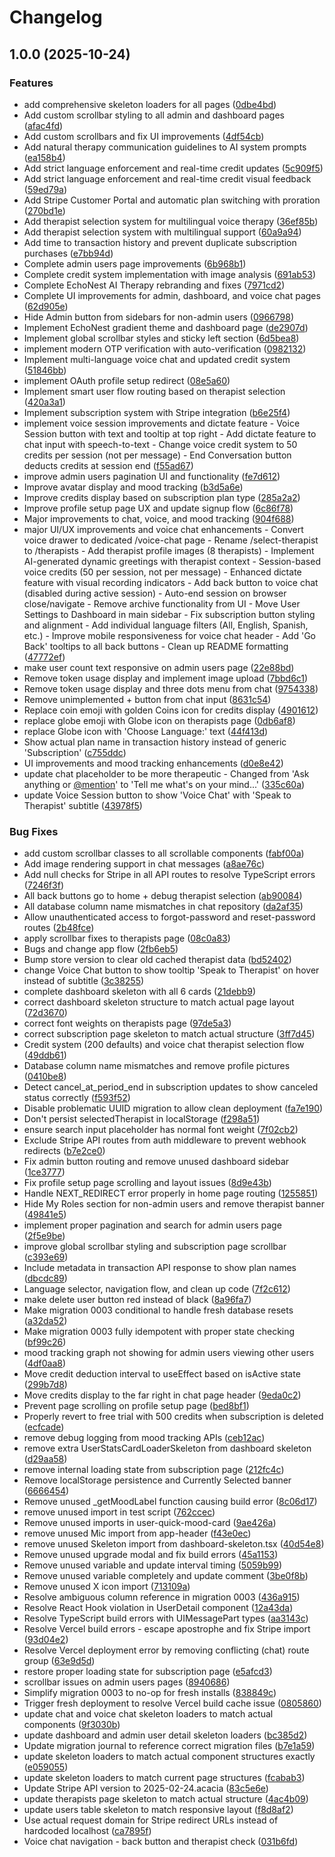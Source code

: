 # Changelog

## 1.0.0 (2025-10-24)


### Features

* add comprehensive skeleton loaders for all pages ([0dbe4bd](https://github.com/haider063-hub/ai-therapist/commit/0dbe4bdbe2c9c0861a9561b39127848e5f25c350))
* Add custom scrollbar styling to all admin and dashboard pages ([afac4fd](https://github.com/haider063-hub/ai-therapist/commit/afac4fd663cd4998fe995c654d43af7a34ea86c4))
* Add custom scrollbars and fix UI improvements ([4df54cb](https://github.com/haider063-hub/ai-therapist/commit/4df54cb653dd73f32c7358c6499c620974526638))
* Add natural therapy communication guidelines to AI system prompts ([ea158b4](https://github.com/haider063-hub/ai-therapist/commit/ea158b46d30324ce56d23b530f8fffe6fc7c00ef))
* Add strict language enforcement and real-time credit updates ([5c909f5](https://github.com/haider063-hub/ai-therapist/commit/5c909f50e903f4cbc655e85feb34ddfd34d5fca8))
* Add strict language enforcement and real-time credit visual feedback ([59ed79a](https://github.com/haider063-hub/ai-therapist/commit/59ed79a1690e36bbf2f8b112b74c78f10c159c7d))
* Add Stripe Customer Portal and automatic plan switching with proration ([270bd1e](https://github.com/haider063-hub/ai-therapist/commit/270bd1ebb7d487005d610848f25c13b6a36601f6))
* Add therapist selection system for multilingual voice therapy ([36ef85b](https://github.com/haider063-hub/ai-therapist/commit/36ef85be84031a054f00536747ff145d2aad16d5))
* Add therapist selection system with multilingual support ([60a9a94](https://github.com/haider063-hub/ai-therapist/commit/60a9a9443ee96b2bc5c7fd7f02f491e583827d70))
* Add time to transaction history and prevent duplicate subscription purchases ([e7bb94d](https://github.com/haider063-hub/ai-therapist/commit/e7bb94ddce5c36f08a545093300ed1630df0e901))
* Complete admin users page improvements ([6b968b1](https://github.com/haider063-hub/ai-therapist/commit/6b968b1c71b053c353222d2297f285482f03677a))
* Complete credit system implementation with image analysis ([691ab53](https://github.com/haider063-hub/ai-therapist/commit/691ab5323c345b660a7051674b2a0f1edd0fe765))
* Complete EchoNest AI Therapy rebranding and fixes ([7971cd2](https://github.com/haider063-hub/ai-therapist/commit/7971cd24467a7cb2481be430aa1f4f1be62c24ab))
* Complete UI improvements for admin, dashboard, and voice chat pages ([62d905e](https://github.com/haider063-hub/ai-therapist/commit/62d905e0eb93b17a6fd45829266d5c04523ca8bb))
* Hide Admin button from sidebars for non-admin users ([0966798](https://github.com/haider063-hub/ai-therapist/commit/0966798c563b3383ea98422784d7f895eef3e4de))
* Implement EchoNest gradient theme and dashboard page ([de2907d](https://github.com/haider063-hub/ai-therapist/commit/de2907d6a2bb7650593b512332ddc0c631605131))
* Implement global scrollbar styles and sticky left section ([6d5bea8](https://github.com/haider063-hub/ai-therapist/commit/6d5bea87b14f411b2a2716ca6329087a03b1e727))
* implement modern OTP verification with auto-verification ([0982132](https://github.com/haider063-hub/ai-therapist/commit/0982132ab09e27dae1e10ab44436e887d8c23814))
* Implement multi-language voice chat and updated credit system ([51846bb](https://github.com/haider063-hub/ai-therapist/commit/51846bb92f632497a6e16f4dfd07a6a59f164be8))
* implement OAuth profile setup redirect ([08e5a60](https://github.com/haider063-hub/ai-therapist/commit/08e5a6064a7dbd34fc41bcac126d370c82639005))
* Implement smart user flow routing based on therapist selection ([420a3a1](https://github.com/haider063-hub/ai-therapist/commit/420a3a18d22658e767ff10732e1eae2f9f40dd32))
* Implement subscription system with Stripe integration ([b6e25f4](https://github.com/haider063-hub/ai-therapist/commit/b6e25f4d93a2001e0d6e3b34c1e91458f2a6fbff))
* implement voice session improvements and dictate feature - Voice Session button with text and tooltip at top right - Add dictate feature to chat input with speech-to-text - Change voice credit system to 50 credits per session (not per message) - End Conversation button deducts credits at session end ([f55ad67](https://github.com/haider063-hub/ai-therapist/commit/f55ad678414c9101dfa97dae3001a7a56576ce1c))
* improve admin users pagination UI and functionality ([fe7d612](https://github.com/haider063-hub/ai-therapist/commit/fe7d6123de2b1bda5ba8519a4eed1281c2e14296))
* Improve avatar display and mood tracking ([b3d5a6e](https://github.com/haider063-hub/ai-therapist/commit/b3d5a6e5a815c3f170f500aedc03264f94894aec))
* Improve credits display based on subscription plan type ([285a2a2](https://github.com/haider063-hub/ai-therapist/commit/285a2a2b4b4bf079f8b699c63977bb8ceaab464e))
* Improve profile setup page UX and update signup flow ([6c86f78](https://github.com/haider063-hub/ai-therapist/commit/6c86f78f23617247ae9575c96b5a23738cdddc46))
* Major improvements to chat, voice, and mood tracking ([904f688](https://github.com/haider063-hub/ai-therapist/commit/904f688863e46e2531872b0883e19eefbd523ddf))
* major UI/UX improvements and voice chat enhancements - Convert voice drawer to dedicated /voice-chat page - Rename /select-therapist to /therapists - Add therapist profile images (8 therapists) - Implement AI-generated dynamic greetings with therapist context - Session-based voice credits (50 per session, not per message) - Enhanced dictate feature with visual recording indicators - Add back button to voice chat (disabled during active session) - Auto-end session on browser close/navigate - Remove archive functionality from UI - Move User Settings to Dashboard in main sidebar - Fix subscription button styling and alignment - Add individual language filters (All, English, Spanish, etc.) - Improve mobile responsiveness for voice chat header - Add 'Go Back' tooltips to all back buttons - Clean up README formatting ([47772ef](https://github.com/haider063-hub/ai-therapist/commit/47772efa53608ac258020ad369225509c32baa3a))
* make user count text responsive on admin users page ([22e88bd](https://github.com/haider063-hub/ai-therapist/commit/22e88bd20ddf55274db397a0f32678fdadae11c2))
* Remove token usage display and implement image upload ([7bbd6c1](https://github.com/haider063-hub/ai-therapist/commit/7bbd6c1559a9d0b588dc84c3900cdd4e761b1dc0))
* Remove token usage display and three dots menu from chat ([9754338](https://github.com/haider063-hub/ai-therapist/commit/9754338c120382b3fb4a4b6e8fcc54b233611eea))
* Remove unimplemented + button from chat input ([8631c54](https://github.com/haider063-hub/ai-therapist/commit/8631c544c1134f8ea21037e10ba710a70f32bc66))
* Replace coin emoji with golden Coins icon for credits display ([4901612](https://github.com/haider063-hub/ai-therapist/commit/4901612cf1cbaa368828b7554bb7c1cd5e6bc39a))
* replace globe emoji with Globe icon on therapists page ([0db6af8](https://github.com/haider063-hub/ai-therapist/commit/0db6af8399fa5ca8faf344b54fe89e0fee1613e3))
* replace Globe icon with 'Choose Language:' text ([44f413d](https://github.com/haider063-hub/ai-therapist/commit/44f413d27ce68333d217721e2b61ad7d07c96b78))
* Show actual plan name in transaction history instead of generic 'Subscription' ([c755ddc](https://github.com/haider063-hub/ai-therapist/commit/c755ddcfb8c792e2e0ead7f911cb36ee57e3dc3d))
* UI improvements and mood tracking enhancements ([d0e8e42](https://github.com/haider063-hub/ai-therapist/commit/d0e8e42a82ebf862a4342b90946afb2d4881e359))
* update chat placeholder to be more therapeutic - Changed from 'Ask anything or [@mention](https://github.com/mention)' to 'Tell me what's on your mind...' ([335c60a](https://github.com/haider063-hub/ai-therapist/commit/335c60ad27679e47bf14bf147a137a54b9c9508f))
* update Voice Session button to show 'Voice Chat' with 'Speak to Therapist' subtitle ([43978f5](https://github.com/haider063-hub/ai-therapist/commit/43978f5cd0708c72590fe5f92bf41bc3d6db5506))


### Bug Fixes

* add custom scrollbar classes to all scrollable components ([fabf00a](https://github.com/haider063-hub/ai-therapist/commit/fabf00aa828189378f5a25bf70af370961eb7a29))
* Add image rendering support in chat messages ([a8ae76c](https://github.com/haider063-hub/ai-therapist/commit/a8ae76cd2e47240a4ed81fe1d4ad6327ddca2cd7))
* Add null checks for Stripe in all API routes to resolve TypeScript errors ([7246f3f](https://github.com/haider063-hub/ai-therapist/commit/7246f3f6fec2f261ae2fe0876622570607507eb7))
* All back buttons go to home + debug therapist selection ([ab90084](https://github.com/haider063-hub/ai-therapist/commit/ab90084a4b6fa986a3c1939bccdceceb840c3b8a))
* All database column name mismatches in chat repository ([da2af35](https://github.com/haider063-hub/ai-therapist/commit/da2af3544c76fa8fc3142f5391257a670c49da92))
* Allow unauthenticated access to forgot-password and reset-password routes ([2b48fce](https://github.com/haider063-hub/ai-therapist/commit/2b48fcef833bacee0b9743b6caada35f9d92584e))
* apply scrollbar fixes to therapists page ([08c0a83](https://github.com/haider063-hub/ai-therapist/commit/08c0a83b54d9b0d77ed27c90d8530eb1e0c30807))
* Bugs and change app flow ([2fb6eb5](https://github.com/haider063-hub/ai-therapist/commit/2fb6eb5cef3dd849d1e5c58ab071beb3bf078781))
* Bump store version to clear old cached therapist data ([bd52402](https://github.com/haider063-hub/ai-therapist/commit/bd524027a3cbf7c37d081bf2b0d0f951517ce97f))
* change Voice Chat button to show tooltip 'Speak to Therapist' on hover instead of subtitle ([3c38255](https://github.com/haider063-hub/ai-therapist/commit/3c3825520c826456a381b8d7239a23198ba06565))
* complete dashboard skeleton with all 6 cards ([21debb9](https://github.com/haider063-hub/ai-therapist/commit/21debb91b538ea568622165533fbdffc2030f0ea))
* correct dashboard skeleton structure to match actual page layout ([72d3670](https://github.com/haider063-hub/ai-therapist/commit/72d3670bbc8b961250f35c9dec99d6a47344c979))
* correct font weights on therapists page ([97de5a3](https://github.com/haider063-hub/ai-therapist/commit/97de5a359d1169e274a168f521c6894cc18a200c))
* correct subscription page skeleton to match actual structure ([3ff7d45](https://github.com/haider063-hub/ai-therapist/commit/3ff7d4557580ecdc37a35b1885d75bc6071152ba))
* Credit system (200 defaults) and voice chat therapist selection flow ([49ddb61](https://github.com/haider063-hub/ai-therapist/commit/49ddb61b9939bfa108eb649f1fb78b1467e43750))
* Database column name mismatches and remove profile pictures ([0410be8](https://github.com/haider063-hub/ai-therapist/commit/0410be89872af15a3fcf8aaafaef80a1b0d4de57))
* Detect cancel_at_period_end in subscription updates to show canceled status correctly ([f593f52](https://github.com/haider063-hub/ai-therapist/commit/f593f52c50c4b01f1ce7b2fd1fcbf01321c52f7d))
* Disable problematic UUID migration to allow clean deployment ([fa7e190](https://github.com/haider063-hub/ai-therapist/commit/fa7e19015a7eaab579f3965f2216468d38dae1d3))
* Don't persist selectedTherapist in localStorage ([f298a51](https://github.com/haider063-hub/ai-therapist/commit/f298a51edad736627b52e341dcd0fc898ad32864))
* ensure search input placeholder has normal font weight ([7f02cb2](https://github.com/haider063-hub/ai-therapist/commit/7f02cb25cef6e8bd831137318aa27998931d6400))
* Exclude Stripe API routes from auth middleware to prevent webhook redirects ([b7e2ce0](https://github.com/haider063-hub/ai-therapist/commit/b7e2ce0fe3fb7f1c6ae181c63234e97eaace0e6b))
* Fix admin button routing and remove unused dashboard sidebar ([1ce3777](https://github.com/haider063-hub/ai-therapist/commit/1ce3777df9473799245be93a51791bd6dcec6a92))
* Fix profile setup page scrolling and layout issues ([8d9e43b](https://github.com/haider063-hub/ai-therapist/commit/8d9e43b25d156b2aac0f39c773e4725815224166))
* Handle NEXT_REDIRECT error properly in home page routing ([1255851](https://github.com/haider063-hub/ai-therapist/commit/125585156a1ed366d5b60ba0bee522d4c597a28f))
* Hide My Roles section for non-admin users and remove therapist banner ([49841e5](https://github.com/haider063-hub/ai-therapist/commit/49841e5ae62e9c7420b652985cad19a4f12354b8))
* implement proper pagination and search for admin users page ([2f5e9be](https://github.com/haider063-hub/ai-therapist/commit/2f5e9be20bc3b94029a2e29e0d294d1fd3d0c39f))
* improve global scrollbar styling and subscription page scrollbar ([c393e69](https://github.com/haider063-hub/ai-therapist/commit/c393e693dd548a5fe2dae0e158c1bdcec25c05a2))
* Include metadata in transaction API response to show plan names ([dbcdc89](https://github.com/haider063-hub/ai-therapist/commit/dbcdc89015bbbb7c61370be2025aa37cb22f53b4))
* Language selector, navigation flow, and clean up code ([7f2c612](https://github.com/haider063-hub/ai-therapist/commit/7f2c612686b0c2b7e3fed8e99be79e1e169a9051))
* make delete user button red instead of black ([8a96fa7](https://github.com/haider063-hub/ai-therapist/commit/8a96fa77118b4205c65d98f8d88295d9285b8831))
* Make migration 0003 conditional to handle fresh database resets ([a32da52](https://github.com/haider063-hub/ai-therapist/commit/a32da521c7d18939eee7cbff845253fac9da754c))
* Make migration 0003 fully idempotent with proper state checking ([bf99c26](https://github.com/haider063-hub/ai-therapist/commit/bf99c269608cda7ad7c4400cdd61f6555672099a))
* mood tracking graph not showing for admin users viewing other users ([4df0aa8](https://github.com/haider063-hub/ai-therapist/commit/4df0aa8667209cbe5b4afbc92ec35e7d63d13472))
* Move credit deduction interval to useEffect based on isActive state ([299b7d8](https://github.com/haider063-hub/ai-therapist/commit/299b7d8a6d808704d907d8051dd0c912c9c67d86))
* Move credits display to the far right in chat page header ([9eda0c2](https://github.com/haider063-hub/ai-therapist/commit/9eda0c2ebfb4560f10669b22e1f89fce6b002ade))
* Prevent page scrolling on profile setup page ([bed8bf1](https://github.com/haider063-hub/ai-therapist/commit/bed8bf15976fe7b28d7c9e0479a745bbdbbf15d5))
* Properly revert to free trial with 500 credits when subscription is deleted ([ecfcade](https://github.com/haider063-hub/ai-therapist/commit/ecfcade08fec942dfd0c70e76560890dfe7cb96d))
* remove debug logging from mood tracking APIs ([ceb12ac](https://github.com/haider063-hub/ai-therapist/commit/ceb12ac22c344f588c906f62ff976b0d7a67071c))
* remove extra UserStatsCardLoaderSkeleton from dashboard skeleton ([d29aa58](https://github.com/haider063-hub/ai-therapist/commit/d29aa58874842cdd747058ef2be1bce61aa7135f))
* remove internal loading state from subscription page ([212fc4c](https://github.com/haider063-hub/ai-therapist/commit/212fc4c3e4a52f91171bd328dfa1115e254d4b87))
* Remove localStorage persistence and Currently Selected banner ([6666454](https://github.com/haider063-hub/ai-therapist/commit/6666454ab4394689ad3de243f6c40ce253317002))
* Remove unused _getMoodLabel function causing build error ([8c06d17](https://github.com/haider063-hub/ai-therapist/commit/8c06d1727774ef0fdc25529385acbfdacbb1ea42))
* remove unused import in test script ([762ccec](https://github.com/haider063-hub/ai-therapist/commit/762ccec4738ae6e73673d5672101ba9c805f52ce))
* Remove unused imports in user-quick-mood-card ([9ae426a](https://github.com/haider063-hub/ai-therapist/commit/9ae426a52d40e67747353f56d96c9f13a0d63122))
* remove unused Mic import from app-header ([f43e0ec](https://github.com/haider063-hub/ai-therapist/commit/f43e0ec98971d16feaf727acc6bc8e7d17cbf056))
* remove unused Skeleton import from dashboard-skeleton.tsx ([40d54e8](https://github.com/haider063-hub/ai-therapist/commit/40d54e8f35893c97bed7f460040c59ad4200c579))
* Remove unused upgrade modal and fix build errors ([45a1153](https://github.com/haider063-hub/ai-therapist/commit/45a11537059b6af18bb56823858e80313ec4cdc6))
* Remove unused variable and update interval timing ([5059b99](https://github.com/haider063-hub/ai-therapist/commit/5059b99531b8b24c54e5dc5553c304a7302b8ca8))
* Remove unused variable completely and update comment ([3be0f8b](https://github.com/haider063-hub/ai-therapist/commit/3be0f8b91c93b5b4b47ad8e691bf85b62be01955))
* Remove unused X icon import ([713109a](https://github.com/haider063-hub/ai-therapist/commit/713109ad31895400443914be9cab8bdf014d4e33))
* Resolve ambiguous column reference in migration 0003 ([436a915](https://github.com/haider063-hub/ai-therapist/commit/436a91534d37a1373a7d0946da672a3954fe909e))
* Resolve React Hook violation in UserDetail component ([12a43da](https://github.com/haider063-hub/ai-therapist/commit/12a43da2177edf6ae50dfdf58c591e574702adc4))
* Resolve TypeScript build errors with UIMessagePart types ([aa3143c](https://github.com/haider063-hub/ai-therapist/commit/aa3143cee1eff850f8d40ed9d10d2c6028f39209))
* Resolve Vercel build errors - escape apostrophe and fix Stripe import ([93d04e2](https://github.com/haider063-hub/ai-therapist/commit/93d04e2349b875fa8cb4fe515c9e930522abb401))
* Resolve Vercel deployment error by removing conflicting (chat) route group ([63e9d5d](https://github.com/haider063-hub/ai-therapist/commit/63e9d5d9cebe4c83a9942f93b7ceca4ea65a2487))
* restore proper loading state for subscription page ([e5afcd3](https://github.com/haider063-hub/ai-therapist/commit/e5afcd36393b9edf3ed1db80bfb308ff58d36b86))
* scrollbar issues on admin users pages ([8940686](https://github.com/haider063-hub/ai-therapist/commit/89406865997c34ebe178d6c96da2caa176c4162d))
* Simplify migration 0003 to no-op for fresh installs ([838849c](https://github.com/haider063-hub/ai-therapist/commit/838849c7379e0ebe7ae1717725c252671e35c46a))
* Trigger fresh deployment to resolve Vercel build cache issue ([0805860](https://github.com/haider063-hub/ai-therapist/commit/08058602b7af52acb0169c493afb731970c30ed5))
* update chat and voice chat skeleton loaders to match actual components ([9f3030b](https://github.com/haider063-hub/ai-therapist/commit/9f3030b94ad8491272061491b7f94094b571f53c))
* update dashboard and admin user detail skeleton loaders ([bc385d2](https://github.com/haider063-hub/ai-therapist/commit/bc385d2732c2610bad1e4a2186d05ca99d6635cf))
* Update migration journal to reference correct migration files ([b7e1a59](https://github.com/haider063-hub/ai-therapist/commit/b7e1a59ec5ba4cde03bd6ec5a3d22e0b79566c31))
* update skeleton loaders to match actual component structures exactly ([e059055](https://github.com/haider063-hub/ai-therapist/commit/e0590550bfa54e2f94210516553df3f050f699c5))
* update skeleton loaders to match current page structures ([fcabab3](https://github.com/haider063-hub/ai-therapist/commit/fcabab35e30e2bd138a200b3ad89805c25723f54))
* Update Stripe API version to 2025-02-24.acacia ([83c5e6e](https://github.com/haider063-hub/ai-therapist/commit/83c5e6e29f4da665050606876d78cec5982881aa))
* update therapists page skeleton to match actual structure ([4ac4b09](https://github.com/haider063-hub/ai-therapist/commit/4ac4b0978908e630259d202153b5d4c1a229d641))
* update users table skeleton to match responsive layout ([f8d8af2](https://github.com/haider063-hub/ai-therapist/commit/f8d8af2ca691fe065ac7b9ef58392eefe820ccfc))
* Use actual request domain for Stripe redirect URLs instead of hardcoded localhost ([ca7895f](https://github.com/haider063-hub/ai-therapist/commit/ca7895f383997952f4bd2cd7cb87b3031f74af3a))
* Voice chat navigation - back button and therapist check ([031b6fd](https://github.com/haider063-hub/ai-therapist/commit/031b6fdbe350a4825d68e5e202ce525b3abf72e1))
